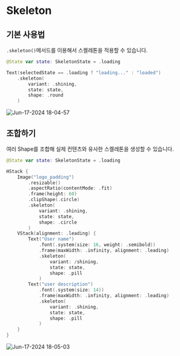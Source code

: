 # Skeleton
## 기본 사용법
`.skeleton()`메서드를 이용해서 스켈레톤을 적용할 수 있습니다.
```swift
@State var state: SkeletonState = .loading

Text(selectedState == .loading ? "loading..." : "loaded")
    .skeleton(
        variant: .shining,
        state: state,
        shape: .round
    )
```
![Jun-17-2024 18-04-57](https://github.com/dodo849/DesignSystemBookApp/assets/71880682/1eb57283-fffa-41c8-94fe-8ba4f44357ad)
<br>


## 조합하기
여러 Shape를 조합해 실제 컨텐츠와 유사한 스켈레톤을 생성할 수 있습니다.
```swift
@State var state: SkeletonState = .loading

HStack {
    Image("logo_padding")
        .resizable()
        .aspectRatio(contentMode: .fit)
        .frame(height: 60)
        .clipShape(.circle)
        .skeleton(
            variant: .shining,
            state: state,
            shape: .circle
        )
    VStack(alignment: .leading) {
        Text("User name")
            .font(.system(size: 16, weight: .semibold))
            .frame(maxWidth: .infinity, alignment: .leading)
            .skeleton(
                variant: /shining,
                state: state,
                shape: .pill
            )
        Text("user description")
            .font(.system(size: 14))
            .frame(maxWidth: .infinity, alignment: .leading)
            .skeleton(
                variant: .shining,
                state: state,
                shape: .pill
            )
    }
}
```         
![Jun-17-2024 18-05-03](https://github.com/dodo849/DesignSystemBookApp/assets/71880682/2050688d-1b7b-4a4e-a2b2-f5d8f88ba77e)

